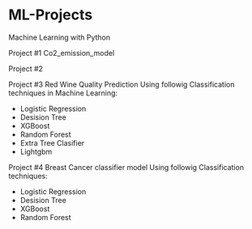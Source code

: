 # ML-Projects

Machine Learning with Python

Project #1 Co2_emission_model

Project #2

Project #3 Red Wine Quality Prediction Using followig Classification techniques in Machine Learning:
  - Logistic Regression
  - Desision Tree
  - XGBoost
  - Random Forest
  - Extra Tree Clasifier
  - Lightgbm

Project #4 Breast Cancer classifier model Using followig Classification techniques:
  - Logistic Regression
  - Desision Tree
  - XGBoost
  - Random Forest
